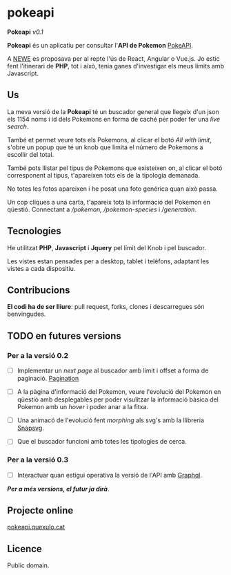# pokeapi

**Pokeapi** *v0.1*

**Pokeapi** és un aplicatiu per consultar l'**API de Pokemon** [PokeAPI](https://pokeapi.co/).

A [NEWE](https://nuwe.io/challenge/repte-4-utilitzar-api) es proposava per al repte l'ús de React, Angular o Vue.js. Jo estic fent l'itinerari de **PHP**, tot i això, tenia ganes d'investigar els meus límits amb Javascript.

## Us

La meva versió de la **Pokeapi** té un buscador general que llegeix d'un json els 1154 noms i id dels Pokemons en forma de caché per poder fer una *live search*. 

També et permet veure tots els Pokemons, al clicar el botó *All with limit*, s'obre un popup que té un knob que limita el número de Pokemons a escollir del total.

També pots llistar pel tipus de Pokemons que existeixen on, al clicar el botó corresponent al tipus, t'apareixen tots els de la tipologia demanada. 

No totes les fotos apareixen i he posat una foto genérica quan això passa.

Un cop cliques a una carta, t'apareix tota la informació del Pokemon en qüestió. Connectant a */pokemon, /pokemon-species* i */generation*.

## Tecnologies

He utilitzat **PHP**, **Javascript** i **Jquery** pel límit del Knob i pel buscador.

Les vistes estan pensades per a desktop, tablet i telèfons, adaptant les vistes a cada dispositiu.

## Contribucions

**El codi ha de ser lliure**: pull request, forks, clones i descarregues són benvingudes.

## TODO en futures versions

### Per a la versió 0.2

- [ ] Implementar un *next page* al buscador amb límit i offset a forma de paginació. [Pagination](https://pokeapi.co/docs/v2#resource-listspagination-section)

- [ ] A la pàgina d'informació del Pokemon, veure l'evolució del Pokemon en qüestió amb desplegables per poder visulitzar la informació bàsica del Pokemon amb un *hover* i poder anar a la fitxa. 

- [ ] Una animacó de l'evolució fent *morphing* als svg's amb la llibreria [Snapsvg](http://snapsvg.io/). 

- [ ] Que el buscador funcioni amb totes les tipologies de cerca.

### Per a la versió 0.3

- [ ] Interactuar quan estigui operativa la versió de l'API amb [Graphql](https://pokeapi.co/docs/graphql).

**_Per a més versions, el futur ja dirà_**.

## Projecte online

[pokeapi.quexulo.cat](https://pokeapi.quexulo.cat/)

## Licence

Public domain.
